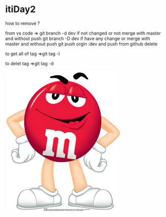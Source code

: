# itiDay2




how to remove ?

from vs code => git branch -d dev if not changed or not merge with master and without push
                git branch -D dev if have any change or merge with master and without push
                git push orgin :dev and push
                from github delete 



to get all of tag =>git tag -l

to delet tag =>git tag -d 



![MY Image](images/1.jpg)
